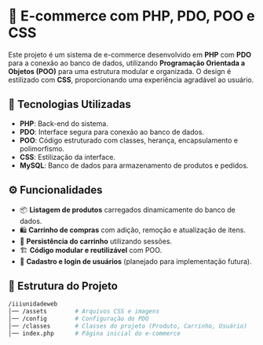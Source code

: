 # 🛒 E-commerce com PHP, PDO, POO e CSS  

Este projeto é um sistema de e-commerce desenvolvido em **PHP** com **PDO** para a conexão ao banco de dados, utilizando **Programação Orientada a Objetos (POO)** para uma estrutura modular e organizada. O design é estilizado com **CSS**, proporcionando uma experiência agradável ao usuário.  

## 🚀 Tecnologias Utilizadas  
- **PHP**: Back-end do sistema.  
- **PDO**: Interface segura para conexão ao banco de dados.  
- **POO**: Código estruturado com classes, herança, encapsulamento e polimorfismo.  
- **CSS**: Estilização da interface.  
- **MySQL**: Banco de dados para armazenamento de produtos e pedidos.  

## ⚙️ Funcionalidades  
- 📦 **Listagem de produtos** carregados dinamicamente do banco de dados.  
- 🛍️ **Carrinho de compras** com adição, remoção e atualização de itens.  
- 💾 **Persistência do carrinho** utilizando sessões.  
- 🏗️ **Código modular e reutilizável** com POO.  
- 🔐 **Cadastro e login de usuários** (planejado para implementação futura).  

## 📂 Estrutura do Projeto  

```sh
/iiiunidadeweb  
│── /assets        # Arquivos CSS e imagens  
│── /config        # Configuração do PDO  
│── /classes       # Classes do projeto (Produto, Carrinho, Usuário)  
│── index.php      # Página inicial do e-commerce 
